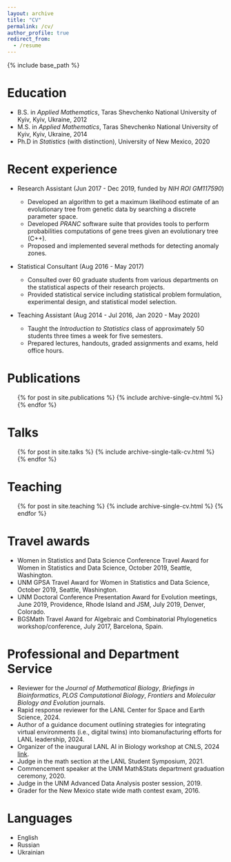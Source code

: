 ```yaml
---
layout: archive
title: "CV"
permalink: /cv/
author_profile: true
redirect_from:
  - /resume
---
```


{% include base_path %}

Education
======
* B.S. in *Applied Mathematics*, Taras Shevchenko National University of Kyiv, Kyiv, Ukraine, 2012
* M.S. in *Applied Mathematics*, Taras Shevchenko National University of Kyiv, Kyiv, Ukraine, 2014
* Ph.D in *Statistics* (with distinction), University of New Mexico, 2020 

Recent experience
======
* Research Assistant (Jun 2017 - Dec 2019, funded by *NIH ROI GM117590*) 
  * Developed an algorithm to get a maximum likelihood estimate of an evolutionary tree from genetic data by searching a discrete parameter space. 
  * Developed *PRANC* software suite that provides tools to perform probabilities computations of gene trees given an evolutionary tree (C++).
  * Proposed and implemented several methods for detecting anomaly zones.

* Statistical Consultant (Aug 2016 - May 2017)
  * Consulted over 60 graduate students from various departments on the statistical aspects of their research projects.
  * Provided statistical service including statistical problem formulation, experimental design, and statistical model selection.
    
* Teaching Assistant (Aug 2014 - Jul 2016, Jan 2020 - May 2020)
  * Taught the *Introduction to Statistics* class of approximately 50 students three times a week for five semesters.
  * Prepared lectures, handouts, graded assignments and exams, held office hours.
  
<!---
Skills
======
* <b>Technical</b>: C/C++, SAS, SQL, Unix, Git, LaTeX.
* Python (numpy, pandas, scikit-learn, scipy, tensorflow, pytorch, keras, networkx, gensim, matplotlib)
* R (stats, glm, tidyverse, ggplot2, caret, rjags, knitr, sparklyr)       
* <b>Statistics</b>: Statistical inference, Linear Models, Multivariate analysis, Bayesian inference, Time series, Stochastic processes. 
* <b>Machine Learning</b>: Classification, Regression, Clustering, Feature engineering, Neural Networks.
-->


Publications
======
  <ul>{% for post in site.publications %}
    {% include archive-single-cv.html %}
  {% endfor %}</ul>
  
Talks
======
  <ul>{% for post in site.talks %}
    {% include archive-single-talk-cv.html %}
  {% endfor %}</ul>
  
Teaching
======
  <ul>{% for post in site.teaching %}
    {% include archive-single-cv.html %}
  {% endfor %}</ul>
  
Travel awards
======
* Women in Statistics and Data Science Conference Travel Award for Women in Statistics and Data Science, October 2019, Seattle, Washington.
* UNM GPSA Travel Award for Women in Statistics and Data Science, October 2019, Seattle, Washington.
* UNM Doctoral Conference Presentation Award for Evolution meetings, June 2019, Providence, Rhode Island and JSM, July 2019, Denver, Colorado.
* BGSMath Travel Award for Algebraic and Combinatorial Phylogenetics workshop/conference, July 2017, Barcelona, Spain.


Professional and Department Service
======
* Reviewer for the *Journal of Mathematical Biology*, *Briefings in Bioinformatics*, *PLOS Computational Biology*, *Frontiers* and *Molecular Biology and Evolution* journals.
* Rapid response reviewer for the LANL Center for Space and Earth Science, 2024.
* Author of a guidance document outlining strategies for integrating virtual environments (i.e., digital twins) into biomanufacturing efforts for LANL leadership, 2024.
* Organizer of the inaugural LANL AI in Biology workshop at CNLS, 2024 [link](\href{https://aibio-2024.github.io/workshop/).
* Judge in the math section at the LANL Student Symposium, 2021.
* Commencement speaker at the UNM Math\&Stats department graduation ceremony, 2020.
* Judge in the UNM Advanced Data Analysis poster session, 2019.
* Grader for the New Mexico state wide math contest exam, 2016.


Languages 
======
* English
* Russian
* Ukrainian

